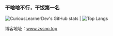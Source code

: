 ### 干啥啥不行，干饭第一名

![CuriousLearnerDev's GitHub stats](https://github-readme-stats.vercel.app/api?username=CuriousLearnerDev&show_icons=true&theme=tokyonight) | ![Top Langs](https://github-readme-stats.vercel.app/api/top-langs/?username=CuriousLearnerDev&layout=compact&theme=tokyonight)



<!--
**Zhao-sai-sai/Zhao-sai-sai** is a ✨ _special_ ✨ repository because its `README.md` (this file) appears on your GitHub profile.

Here are some ideas to get you started:

- 🔭 I’m currently working on ...
- 🌱 I’m currently learning ...
- 👯 I’m looking to collaborate on ...
- 🤔 I’m looking for help with ...
- 💬 Ask me about ...
- 📫 How to reach me: ...
- 😄 Pronouns: ...
- ⚡ Fun fact: ...
-->


博客地址：www.zssnp.top


